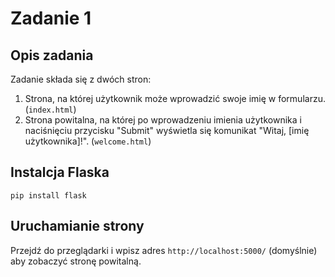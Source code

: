 
# Zadanie 1

## Opis zadania

Zadanie składa się z dwóch stron:
1. Strona, na której użytkownik może wprowadzić swoje imię w formularzu. (`index.html`)
2. Strona powitalna, na której po wprowadzeniu imienia użytkownika i naciśnięciu przycisku "Submit" wyświetla się komunikat "Witaj, [imię użytkownika]!". (`welcome.html`)

## Instalcja Flaska

```
pip install flask
```

## Uruchamianie strony

Przejdź do przeglądarki i wpisz adres `http://localhost:5000/` (domyślnie) aby zobaczyć stronę powitalną.
